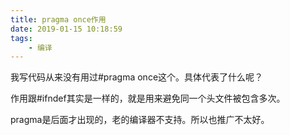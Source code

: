 ```yaml
---
title: pragma once作用
date: 2019-01-15 10:18:59
tags:
	- 编译
---
```




我写代码从来没有用过#pragma once这个。具体代表了什么呢？

作用跟#ifndef其实是一样的，就是用来避免同一个头文件被包含多次。

pragma是后面才出现的，老的编译器不支持。所以也推广不太好。

